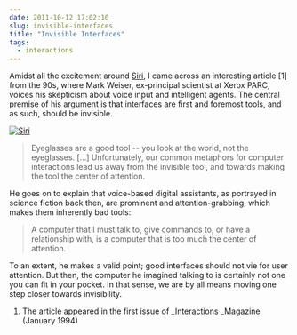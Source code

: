 ```yaml
---
date: 2011-10-12 17:02:10
slug: invisible-interfaces
title: "Invisible Interfaces"
tags:
  - interactions
---
```






Amidst all the excitement around [Siri](http://www.apple.com/iphone/features/siri.html), I came across an interesting article [1] from the 90s, where Mark Weiser, ex-principal scientist at Xerox PARC, voices his skepticism about voice input and intelligent agents. The central premise of his argument is that interfaces are first and foremost tools, and as such, should be invisible.

[![Siri](http://kaishinlab.com/wp-content/uploads/images/siri_tap.jpeg)](http://kaishinlab.com/wp-content/uploads/images/siri_tap.jpeg)



>

>
> Eyeglasses are a good tool -- you look at the world, not the eyeglasses. […] Unfortunately, our common metaphors for computer interactions lead us away from the invisible tool, and towards making the tool the center of attention.
>
>






He goes on to explain that voice-based digital assistants, as portrayed in science fiction back then, are prominent and attention-grabbing, which makes them inherently bad tools:





>

>
> A computer that I must talk to, give commands to, or have a relationship with, is a computer that is too much the center of attention.
>
>






To an extent, he makes a valid point; good interfaces should not vie for user attention. But then, the computer he imagined talking to is certainly not one you can fit in your pocket. In that sense, we are by all means moving one step closer towards invisibility.







  1. The article appeared in the first issue of _[Interactions](http://dl.acm.org/citation.cfm?id=174800) _Magazine (January 1994)
